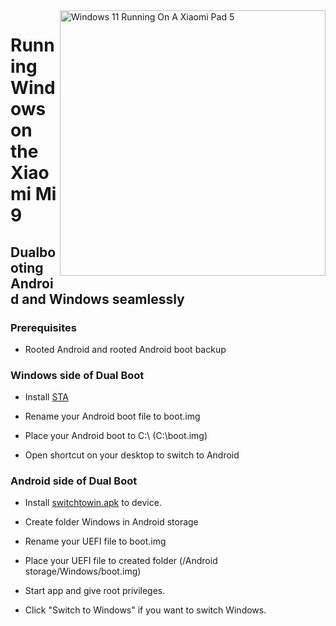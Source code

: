 <img align="right" src="https://github.com/woacepheus/Port-Windows-11-Xiaomi-Mi-9/blob/main/cepheus.png" width="425" alt="Windows 11 Running On A Xiaomi Pad 5">


# Running Windows on the Xiaomi Mi 9

## Dualbooting Android and Windows seamlessly

### Prerequisites

- Rooted Android and rooted Android boot backup

### Windows side of Dual Boot

- Install [STA](https://github.com/erdilS/Port-Windows-11-Xiaomi-Pad-5/releases/download/dualboot/StA_Installer_nabu.exe)

- Rename your Android boot file to boot.img

- Place your Android boot to C:\ (C:\boot.img)

- Open shortcut on your desktop to switch to Android

### Android side of Dual Boot

- Install [switchtowin.apk](https://github.com/erdilS/Port-Windows-11-Xiaomi-Pad-5/releases/download/dualboot/switchtowindows.apk) to device.
  
- Create folder Windows in Android storage

- Rename your UEFI file to boot.img

- Place your UEFI file to created folder (/Android storage/Windows/boot.img)

- Start app and give root privileges.

- Click "Switch to Windows" if you want to switch Windows.

